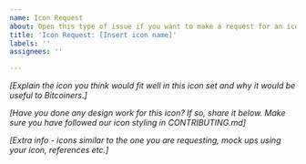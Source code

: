 ```yaml
---
name: Icon Request
about: Open this type of issue if you want to make a request for an icon
title: 'Icon Request: [Insert icon name]'
labels: ''
assignees: ''

---
```


_[Explain the icon you think would fit well in this icon set and why it would be useful to Bitcoiners.]_

_[Have you done any design work for this icon? If so, share it below. Make sure you have followed our icon styling in CONTRIBUTING.md]_

_[Extra info - icons similar to the one you are requesting, mock ups using your icon, references etc.]_
